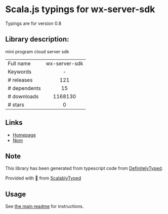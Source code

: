 
# Scala.js typings for wx-server-sdk

Typings are for version 0.8

## Library description:
mini program cloud server sdk

|                    |                 |
| ------------------ | :-------------: |
| Full name          | wx-server-sdk |
| Keywords           | - |
| # releases         | 121 |
| # dependents       | 15 |
| # downloads        | 1168130 |
| # stars            | 0 |

## Links
- [Homepage](https://developers.weixin.qq.com/miniprogram/dev/wxcloud/basis/getting-started.html)
- [Npm](https://www.npmjs.com/package/wx-server-sdk)
    


## Note
This library has been generated from typescript code from [DefinitelyTyped](https://definitelytyped.org).

Provided with :purple_heart: from [ScalablyTyped](https://github.com/oyvindberg/ScalablyTyped)

## Usage
See [the main readme](../../readme.md) for instructions.



